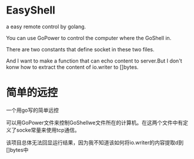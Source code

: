 # EasyShell
a easy remote control by golang.

You can use GoPower to control the computer where the GoShell in.

There are two constants that define socket in these two files.

And I want to make a function that can echo content to server.But I don't konw how to extract the content of io.writer to []bytes.
# 简单的远控
一个用go写的简单远控

可以用GoPower文件来控制GoShellwe文件所在的计算机。在这两个文件中有定义了socke常量来使用tcp通信。

该项目总体无法回显运行结果，因为我不知道该如何将io.writer的内容提取d到[]bytes中
